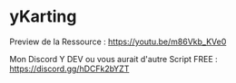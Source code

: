 # yKarting

Preview de la Ressource : https://youtu.be/m86Vkb_KVe0

Mon Discord Y DEV ou vous aurait d'autre Script FREE : https://discord.gg/hDCFk2bYZT
